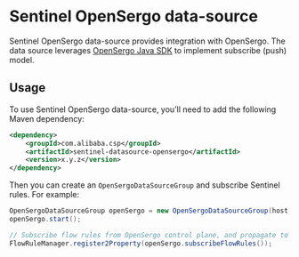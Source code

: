 # Sentinel OpenSergo data-source

Sentinel OpenSergo data-source provides integration with OpenSergo.
The data source leverages [OpenSergo Java SDK](https://github.com/opensergo/opensergo-java-sdk) to implement subscribe (push) model.

## Usage

To use Sentinel OpenSergo data-source, you'll need to add the following Maven dependency:

```xml
<dependency>
    <groupId>com.alibaba.csp</groupId>
    <artifactId>sentinel-datasource-opensergo</artifactId>
    <version>x.y.z</version>
</dependency>
```

Then you can create an `OpenSergoDataSourceGroup` and subscribe Sentinel rules. For example:

```java
OpenSergoDataSourceGroup openSergo = new OpenSergoDataSourceGroup(host, port, namespace, appName);
openSergo.start();

// Subscribe flow rules from OpenSergo control plane, and propagate to Sentinel rule manager.
FlowRuleManager.register2Property(openSergo.subscribeFlowRules());
```